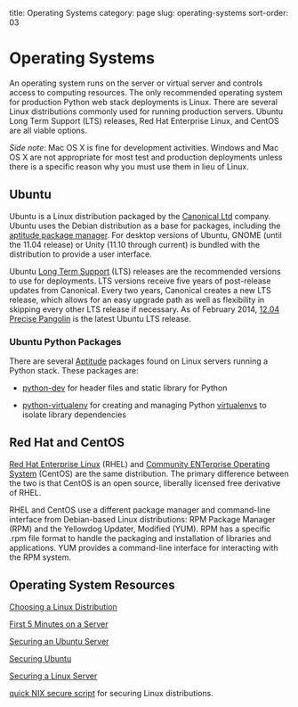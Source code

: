 title: Operating Systems
category: page
slug: operating-systems
sort-order: 03


# Operating Systems
An operating system runs on the server or virtual server and controls access 
to computing resources. The only recommended operating system for 
production Python web stack deployments is Linux. There are several 
Linux distributions commonly used for running production servers. Ubuntu 
Long Term Support (LTS) releases, Red Hat Enterprise Linux, and CentOS are 
all viable options. 

*Side note*: Mac OS X is fine for development activities. Windows and Mac 
OS X are not appropriate for most test and production deployments unless
there is a specific reason why you must use them in lieu of Linux.

## Ubuntu
Ubuntu is a Linux distribution packaged by the 
[Canonical Ltd](http://www.canonical.com/) company. Ubuntu uses the
Debian distribution as a base for packages, including the 
[aptitude package manager](http://wiki.debian.org/Apt). For desktop versions 
of Ubuntu, GNOME (until the 11.04 release) or Unity (11.10 through current)
is bundled with the distribution to provide a user interface.

Ubuntu [Long Term Support](https://wiki.ubuntu.com/LTS) (LTS) releases
are the recommended versions to use for deployments. LTS versions receive
five years of post-release updates from Canonical. Every two years, Canonical 
creates a new LTS release, which allows for an easy upgrade path as well 
as flexibility in skipping every other LTS release if necessary. As of
February 2014, 
[12.04 Precise Pangolin](http://releases.ubuntu.com/precise/)
is the latest Ubuntu LTS release.


### Ubuntu Python Packages
There are several 
[Aptitude](https://help.ubuntu.com/12.04/serverguide/aptitude.html)
packages found on Linux servers running a Python stack. These packages are: 

* [python-dev](http://packages.ubuntu.com/precise/python-dev) for header
  files and static library for Python

* [python-virtualenv](http://packages.ubuntu.com/precise/python-virtualenv)
  for creating and managing Python 
  [virtualenvs](http://www.virtualenv.org/en/latest/) to isolate library
  dependencies


## Red Hat and CentOS
[Red Hat Enterprise Linux](http://www.redhat.com/products/enterprise-linux/)
(RHEL) and [Community ENTerprise Operating System](http://www.centos.org/)
(CentOS) are the same distribution. The primary difference between the two 
is that CentOS is an open source, liberally licensed free derivative of RHEL.

RHEL and CentOS use a different package manager and command-line interface 
from Debian-based Linux distributions: RPM Package Manager (RPM) and the 
Yellowdog Updater, Modified (YUM). RPM has a specific .rpm file format
to handle the packaging and installation of libraries and applications. YUM
provides a command-line interface for interacting with the RPM system.


## Operating System Resources
[Choosing a Linux Distribution](http://www.rackspace.com/knowledge_center/article/choosing-a-linux-distribution)

[First 5 Minutes on a Server](http://plusbryan.com/my-first-5-minutes-on-a-server-or-essential-security-for-linux-servers)

[Securing an Ubuntu Server](http://www.andrewault.net/2010/05/17/securing-an-ubuntu-server/)

[Securing Ubuntu](http://joshrendek.com/2013/01/securing-ubuntu/)

[Securing a Linux Server](http://spenserj.com/blog/2013/07/15/securing-a-linux-server/)

[quick NIX secure script](https://github.com/marshyski/quick-secure) for
securing Linux distributions.

